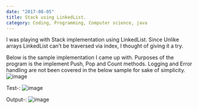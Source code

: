 ```yaml
---
date: "2017-08-05"
title: Stack using LinkedList.
category: Coding, Programming, Computer science, java
---
```


I was playing with Stack implementation using LinkedList. Since Unlike arrays LinkedList can’t be traversed via index, I thought of giving it a try.

Below is the sample implementation I came up with. Purposes of the program is the implement Push, Pop and Count methods. Logging and Error handling are not been covered in the below sample for sake of simplicity.
![image](https://78.media.tumblr.com/d3350ecc5afae645cad30a12d0132660/tumblr_inline_nmf6i1noWU1qgv1ep_540.png)

Test-:
![image](https://78.media.tumblr.com/f75f190de8cbf2efabfe225253fa225b/tumblr_inline_nmf6njaBvA1qgv1ep_540.png)

Output-:
![image](https://78.media.tumblr.com/2aa941a0ab8f0a1abace5ed3d4758f5d/tumblr_inline_nmf6q2V5xO1qgv1ep_540.png)